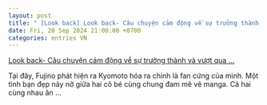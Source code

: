 ```yaml
---
layout: post
title: " [Look back] Look back​- Câu chuyện cảm động về sự trưởng thành và vượt qua ..."
date: Fri, 20 Sep 2024 21:00:00 +0700
categories: entries VN
---
```

[Look back​- Câu chuyện cảm động về sự trưởng thành và vượt qua ...](https://www.baobariavungtau.com.vn/van-hoa-nghe-thuat/202409/look-back-cau-chuyen-cam-dong-ve-su-truong-thanh-va-vuot-qua-dau-thuong-1021613/)

Tại đây, Fujino phát hiện ra Kyomoto hóa ra chính là fan cứng của mình. Một tình bạn đẹp nảy nở giữa hai cô bé cùng chung đam mê vẽ manga. Cả hai cùng nhau ăn ...

